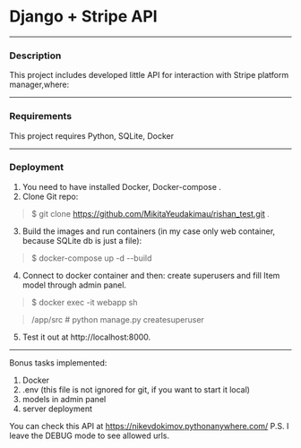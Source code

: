 # Django + Stripe API

___

### Description

This project includes developed little API for interaction with Stripe platform manager,where:

___

### Requirements

This project requires Python, SQLite, Docker
___

### Deployment

1) You need to have installed Docker, Docker-compose .
2) Clone Git repo:

> $ git clone https://github.com/MikitaYeudakimau/rishan_test.git .

3) Build the images and run containers (in my case only web container, because SQLite db is just a file):

> $ docker-compose up -d --build

4) Connect to docker container and then: create superusers and fill Item model through admin panel.
> $ docker exec -it webapp sh

> /app/src #  python manage.py createsuperuser
5) Test it out at http://localhost:8000.
---
Bonus tasks implemented:

1) Docker
2) .env (this file is not ignored for git, if you want to start it local)
3) models in admin panel
4) server deployment

You can check this API at https://nikevdokimov.pythonanywhere.com/
P.S. I leave the DEBUG mode to see allowed urls.

